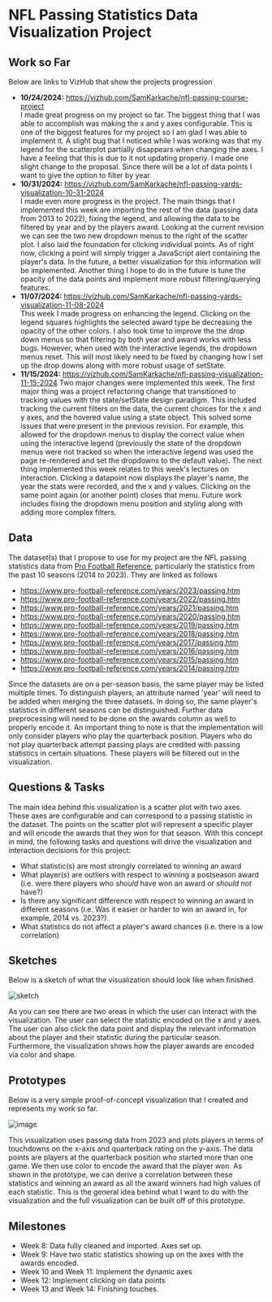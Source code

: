 # NFL Passing Statistics Data Visualization Project

## Work so Far
Below are links to VizHub that show the projects progression 
* **10/24/2024:** https://vizhub.com/SamKarkache/nfl-passing-course-project <br>
I made great progress on my project so far. The biggest thing that I was able to accomplish was making the x and y axes configurable. This is one of the biggest features for my project so I am glad I was able to implement it. A slight bug that I noticed while I was working was that my legend for the scatterplot partially disappears when changing the axes. I have a feeling that this is due to it not updating properly. I made one slight change to the proposal. Since there will be a lot of data points I want to give the option to filter by year. 
* **10/31/2024:** https://vizhub.com/SamKarkache/nfl-passing-yards-visualization-10-31-2024 <br>
I made even more progress in the project. The main things that I implemented this week are importing the rest of the data (passing data from 2013 to 2022), fixing the legend, and allowing the data to be filtered by year and by the players award. Looking at the current revision we can see the two new dropdown menus to the right of the scatter plot. I also laid the foundation for clicking individual points. As of right now, clicking a point will simply trigger a JavaScript alert containing the player's data. In the future, a better visualization for this information will be implemented. Another thing I hope to do in the future is tune the opacity of the data points and implement more robust filtering/querying features.
* **11/07/2024:** https://vizhub.com/SamKarkache/nfl-passing-yards-visualization-11-08-2024 <br>
This week I made progress on enhancing the legend. Clicking on the legend squares highlights the selected award type be decreasing the opacity of the other colors. I also took time to improve the the drop down menus so that filtering by both year and award works with less bugs. However, when used with the interactive legends, the dropdown menus reset. This will most likely need to be fixed by changing how I set up the drop downs along with more robust usage of setState.
* **11/15/2024:** https://vizhub.com/SamKarkache/nfl-passing-visualization-11-15-2024
Two major changes were implemented this week. The first major thing was a project refactoring change that transitioned to tracking values with the state/setState design paradigm. This included tracking the current filters on the data, the current choices for the x and y axes, and the hovered value using a state object. This solved some issues that were present in the previous revision. For example, this allowed for the dropdown menus to display the correct value when using the interactive legend (previously the state of the dropdown menus were not tracked so when the interactive legend was used the page re-rendered and set the dropdowns to the default value). The next thing implemented this week relates to this week's lectures on interaction. Clicking a datapoint now displays the player's name, the year the stats were recorded, and the x and y values. Clicking on the same point again (or another point) closes that menu. Future work includes fixing the dropdown menu position and styling along with adding more complex filters.

## Data
The dataset(s) that I propose to use for my project are the NFL passing statistics data from [Pro Football Reference](https://www.pro-football-reference.com/), particularly the statistics from the past 10 seasons (2014 to 2023). They are linked as follows
* https://www.pro-football-reference.com/years/2023/passing.htm
* https://www.pro-football-reference.com/years/2022/passing.htm
* https://www.pro-football-reference.com/years/2021/passing.htm
* https://www.pro-football-reference.com/years/2020/passing.htm
* https://www.pro-football-reference.com/years/2019/passing.htm
* https://www.pro-football-reference.com/years/2018/passing.htm
* https://www.pro-football-reference.com/years/2017/passing.htm
* https://www.pro-football-reference.com/years/2016/passing.htm
* https://www.pro-football-reference.com/years/2015/passing.htm
* https://www.pro-football-reference.com/years/2014/passing.htm

Since the datasets are on a per-season basis, the same player may be listed multiple times. To distinguish players, an attribute named 'year' will need to be added when merging the three datasets. In doing so, the same player's statistics in different seasons can be distinguished. Further data preprocessing will need to be done on the awards column as well to properly encode it. An important thing to note is that the implementation will only consider players who play the quarterback position. Players who do not play quarterback attempt passing plays are credited with passing statistics in certain situations. These players will be filtered out in the visualization.

## Questions & Tasks

The main idea behind this visualization is a scatter plot with two axes. These axes are configurable and can correspond to a passing statistic in the dataset. The points on the scatter plot will represent a specific player and will encode the awards that they won for that season. With this concept in mind, the following tasks and questions will drive the visualization and interaction decisions for this project:

* What statistic(s) are most strongly correlated to winning an award
* What player(s) are outliers with respect to winning a postseason award (i.e. were there players who _should_ have won an award or _should not_ have?)
* Is there any significant difference with respect to winning an award in different seasons (i.e. Was it easier or harder to win an award in, for example, 2014 vs. 2023?).
* What statistics do not affect a player's award chances (i.e. there is a low correlation)

## Sketches
Below is a sketch of what the visualization should look like when finished.

![sketch](https://github.com/user-attachments/assets/c8cae5da-71ea-411b-aad0-c27bc6f5f8eb)

As you can see there are two areas in which the user can interact with the visualization. The user can select the statistic encoded on the x and y axes. The user can also click the data point and display the relevant information about the player and their statistic during the particular season. Furthermore, the visualization shows how the player awards are encoded via color and shape. 

## Prototypes
Below is a very simple proof-of-concept visualization that I created and represents my work so far.

![image](https://github.com/user-attachments/assets/6f7001cf-53aa-42a3-9934-246472e9b36c)

This visualization uses passing data from 2023 and plots players in terms of touchdowns on the x-axis and quarterback rating on the y-axis. The data points are players at the quarterback position who started more than one game. We then use color to encode the award that the player won. As shown in the prototype, we can derive a correlation between these statistics and winning an award as all the award winners had high values of each statistic. This is the general idea behind what I want to do with the visualization and the full visualization can be built off of this prototype. 

## Milestones
* Week 8: Data fully cleaned and imported. Axes set up.
* Week 9: Have two static statistics showing up on the axes with the awards encoded.
* Week 10 and Week 11: Implement the dynamic axes
* Week 12: Implement clicking on data points
* Week 13 and Week 14: Finishing touches.
